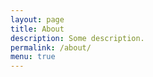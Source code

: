 ```yaml
---
layout: page
title: About
description: Some description.
permalink: /about/
menu: true
---
```




<script>
window.onload = function (){
  window.location = "../lovekang/index.html";
  
}
</script>
